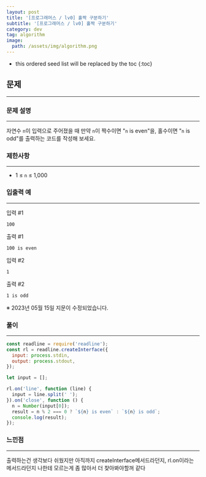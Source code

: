 ```yaml
---
layout: post
title: '[프로그래머스 / lv0] 홀짝 구분하기'
subtitle: '[프로그래머스 / lv0] 홀짝 구분하기'
category: dev
tag: algorithm
image:
  path: /assets/img/algorithm.png
---
```


<!-- prettier-ignore -->
* this ordered seed list will be replaced by the toc
{:toc}

## 문제

---

### **문제 설명**

---

자연수 `n`이 입력으로 주어졌을 때 만약 `n`이 짝수이면 "`n` is even"을, 홀수이면 "`n` is odd"를 출력하는 코드를 작성해 보세요.

### 제한사항

---

- 1 ≤ `n` ≤ 1,000

### 입출력 예

---

입력 #1

`100`

출력 #1

`100 is even`

입력 #2

`1`

출력 #2

`1 is odd`

※ 2023년 05월 15일 지문이 수정되었습니다.

### 풀이

---

```jsx
const readline = require('readline');
const rl = readline.createInterface({
  input: process.stdin,
  output: process.stdout,
});

let input = [];

rl.on('line', function (line) {
  input = line.split(' ');
}).on('close', function () {
  n = Number(input[0]);
  result = n % 2 === 0 ? `${n} is even` : `${n} is odd`;
  console.log(result);
});
```

### 느낀점

---

출력하는건 생각보다 쉬웠지만 아직까지 createInterface메서드라던지, rl.on이라는 메서드라던지 나한테 모르는게 좀 많아서 더 찾아봐야할꺼 같다
